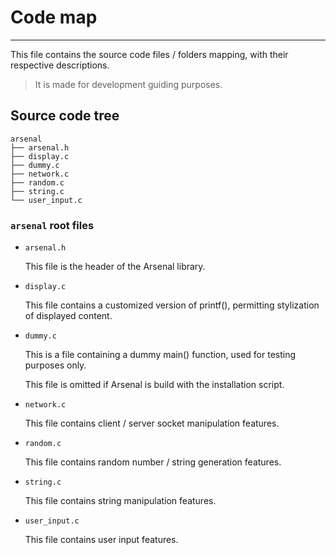 # Code map

---

This file contains the source code files / folders mapping, with their respective descriptions.

> It is made for development guiding purposes.

## Source code tree

```
arsenal
├── arsenal.h
├── display.c
├── dummy.c
├── network.c
├── random.c
├── string.c
└── user_input.c
```

### `arsenal` root files

- `arsenal.h`

  This file is the header of the Arsenal library.

- `display.c`

  This file contains a customized version of printf(), permitting stylization of displayed content.

- `dummy.c`

  This is a file containing a dummy main() function, used for testing purposes only.

  This file is omitted if Arsenal is build with the installation script.

- `network.c`

  This file contains client / server socket manipulation features.

- `random.c`

  This file contains random number / string generation features.

- `string.c`

  This file contains string manipulation features.

- `user_input.c`

  This file contains user input features.